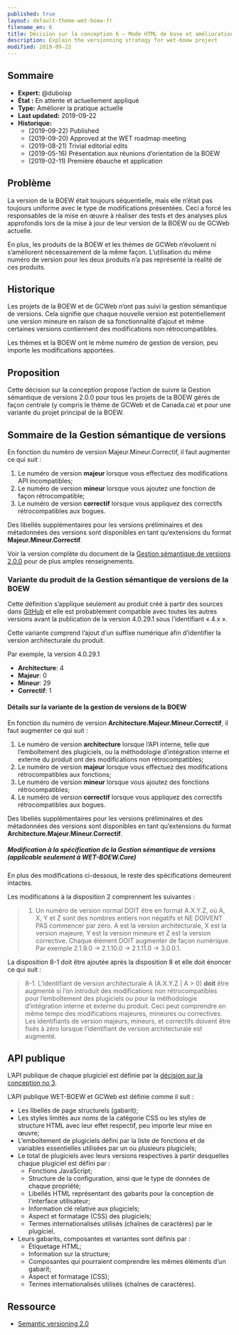 ```yaml
---
published: true
layout: default-theme-wet-boew-fr
filename_en: 6
title: Décision sur la conception 6 – Mode HTML de base et amélioration progressive
description: Explain the versionning strategy for wet-boew project
modified: 2019-09-22
---
```


## Sommaire

* **Expert:** @duboisp
* **État :** En attente et actuellement appliqué
* **Type:** Améliorer la pratique actuelle
* **Last updated:** 2019-09-22
* **Historique:**
	* (2019-09-22) Published
	* (2019-09-20) Approved at the WET roadmap meeting
	* (2019-08-21) Trivial editorial edits
	* (2019-05-16) Présentation aux réunions d’orientation de la BOEW
	* (2019-02-11) Première ébauche et application

## Problème

La version de la BOEW était toujours séquentielle, mais elle n’était pas toujours uniforme avec le type de modifications présentées. Ceci a forcé les responsables de la mise en œuvre à réaliser des tests et des analyses plus approfondis lors de la mise à jour de leur version de la BOEW ou de GCWeb actuelle.

En plus, les produits de la BOEW et les thèmes de GCWeb n’évoluent ni s’améliorent nécessairement de la même façon. L’utilisation du même numéro de version pour les deux produits n’a pas représenté la réalité de ces produits.

## Historique
Les projets de la BOEW et de GCWeb n’ont pas suivi la gestion sémantique de versions. Cela signifie que chaque nouvelle version est potentiellement une version mineure en raison de sa fonctionnalité d’ajout et même certaines versions contiennent des modifications non rétrocompatibles.

Les thèmes et la BOEW ont le même numéro de gestion de version, peu importe les modifications apportées.

## Proposition

Cette décision sur la conception propose l’action de suivre la Gestion sémantique de versions 2.0.0 pour tous les projets de la BOEW gérés de façon centrale (y compris le thème de GCWeb et de Canada.ca) et pour une variante du projet principal de la BOEW.

## Sommaire de la Gestion sémantique de versions

En fonction du numéro de version Majeur.Mineur.Correctif, il faut augmenter ce qui suit :

1. Le numéro de version **majeur** lorsque vous effectuez des modifications API incompatibles;
2. Le numéro de version **mineur** lorsque vous ajoutez une fonction de façon rétrocompatible;
3. Le numéro de version **correctif** lorsque vous appliquez des correctifs rétrocompatibles aux bogues.

Des libellés supplémentaires pour les versions préliminaires et des métadonnées des versions sont disponibles en tant qu’extensions du format **Majeur.Mineur.Correctif**.

Voir la version complète du document de la [Gestion sémantique de versions 2.0.0](https://semver.org/lang/fr/) pour de plus amples renseignements.

### Variante du produit de la Gestion sémantique de versions de la BOEW

Cette définition s’applique seulement au produit créé à partir des sources dans [GitHub](https://github.com/wet-boew/wet-boew) et elle est probablement compatible avec toutes les autres versions avant la publication de la version 4.0.29.1 sous l’identifiant « 4.x ».

Cette variante comprend l’ajout d’un suffixe numérique afin d’identifier la version architecturale du produit.

Par exemple, la version 4.0.29.1

* **Architecture**: 4
* **Majeur**: 0
* **Mineur**: 29
* **Correctif**: 1

#### Détails sur la variante de la gestion de versions de la BOEW

En fonction du numéro de version **Architecture.Majeur.Mineur.Correctif**, il faut augmenter ce qui suit :

1. Le numéro de version **architecture** lorsque l’API interne, telle que l’emboîtement des plugiciels, ou la méthodologie d’intégration interne et externe du produit ont des modifications non rétrocompatibles;
2. Le numéro de version **majeur** lorsque vous effectuez des modifications rétrocompatibles aux fonctions;
3. Le numéro de version **mineur** lorsque vous ajoutez des fonctions rétrocompatibles;
4. Le numéro de version **correctif** lorsque vous appliquez des correctifs rétrocompatibles aux bogues.

Des libellés supplémentaires pour les versions préliminaires et des métadonnées des versions sont disponibles en tant qu’extensions du format **Architecture.Majeur.Mineur.Correctif**.

##### Modification à la spécification de la Gestion sémantique de versions (applicable seulement à WET-BOEW.Core)

En plus des modifications ci-dessous, le reste des spécifications demeurent intactes.

Les modifications à la disposition 2 comprennent les suivantes :

> 1. Un numéro de version normal DOIT être en format A.X.Y.Z, où A, X, Y et Z sont des nombres entiers non négatifs et NE DOIVENT PAS commencer par zéro. A est la version architecturale, X est la version majeure, Y est la version mineure et Z est la version corrective. Chaque élément DOIT augmenter de façon numérique. Par exemple 2.1.9.0 -> 2.1.10.0 -> 2.1.11.0 -> 3.0.0.1.

La disposition 8-1 doit être ajoutée après la disposition 8 et elle doit énoncer ce qui suit :

> 8-1. L’identifiant de version architecturale A (A.X.Y.Z | A > 0) **doit** être augmenté si l’on introduit des modifications non rétrocompatibles pour l’emboîtement des plugiciels ou pour la méthodologie d’intégration interne et externe du produit. Ceci peut comprendre en même temps des modifications majeures, mineures ou correctives. Les identifiants de version majeurs, mineurs, et correctifs doivent être fixés à zéro lorsque l’identifiant de version architecturale est augmenté.

## API publique

L’API publique de chaque plugiciel est définie par la [décision sur la conception no 3](https://wet-boew.github.io/wet-boew-documentation/decision/).

L’API publique WET-BOEW et GCWeb est définie comme il suit :

* Les libellés de page structurels (gabarit);
* Les styles limités aux noms de la catégorie CSS ou les styles de structure HTML avec leur effet respectif, peu importe leur mise en œuvre;
* L’emboîtement de plugiciels défini par la liste de fonctions et de variables essentielles utilisées par un ou plusieurs plugiciels;
* Le total de plugiciels avec leurs versions respectives à partir desquelles chaque plugiciel est défini par : 
	* Fonctions JavaScript;
	* Structure de la configuration, ainsi que le type de données de chaque propriété;
	* Libellés HTML représentant des gabarits pour la conception de l’interface utilisateur;
	* Information clé relative aux plugiciels;
	* Aspect et formatage (CSS) des plugiciels;
	* Termes internationalisés utilisés (chaînes de caractères) par le plugiciel.
* Leurs gabarits, composantes et variantes sont définis par : 
	* Étiquetage HTML;
	* Information sur la structure;
	* Composantes qui pourraient comprendre les mêmes éléments d’un gabarit;
	* Aspect et formatage (CSS);
	* Termes internationalisés utilisés (chaînes de caractères).


## Ressource

* [Semantic versioning 2.0](https://semver.org/)

